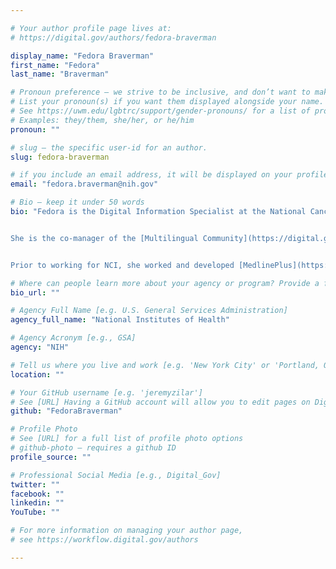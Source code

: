 ```yaml
---

# Your author profile page lives at:
# https://digital.gov/authors/fedora-braverman

display_name: "Fedora Braverman"
first_name: "Fedora"
last_name: "Braverman"

# Pronoun preference — we strive to be inclusive, and don’t want to make assumptions on a person’s first name (be it a gender-neutral name, or is one more common in languages other than English). Learn more http://www.MyPronouns.org
# List your pronoun(s) if you want them displayed alongside your name. Leave it blank and we'll use just your name.
# See https://uwm.edu/lgbtrc/support/gender-pronouns/ for a list of pronouns
# Examples: they/them, she/her, or he/him
pronoun: ""

# slug — the specific user-id for an author.
slug: fedora-braverman

# if you include an email address, it will be displayed on your profile page
email: "fedora.braverman@nih.gov"

# Bio — keep it under 50 words
bio: "Fedora is the Digital Information Specialist at the National Cancer Institute/NIH (NCI) where she works with UX designers and information architects to develop [cancer.gov](https://www.cancer.gov/) and [cancer.gov/español](https://www.cancer.gov/espanol). She is passionate about making NCI’s website usable, enjoyable and useful for its users.


She is the co-manager of the [Multilingual Community](https://digital.gov/communities/multilingual/) that works together to solve common issues on communication in languages other than English.


Prior to working for NCI, she worked and developed [MedlinePlus](https://medlineplus.gov/), the website for consumer health information from the National Library of Medicine. She was the lead of the [MedlinePlus en español](https://medlineplus.gov/spanish/), the [NIH MedlinePlus magazine](https://magazine.medlineplus.gov/) and the [NIH MedlinePlus revista](https://magazine.medlineplus.gov/es/) teams where her main goal was to present high quality health information to consumers in both English and Spanish."

# Where can people learn more about your agency or program? Provide a full URL [e.g. 'https://www.example.gov/']
bio_url: ""

# Agency Full Name [e.g. U.S. General Services Administration]
agency_full_name: "National Institutes of Health"

# Agency Acronym [e.g., GSA]
agency: "NIH"

# Tell us where you live and work [e.g. 'New York City' or 'Portland, OR']
location: ""

# Your GitHub username [e.g. 'jeremyzilar']
# See [URL] Having a GitHub account will allow you to edit pages on DigitalGov. The image used in your GitHub account can also be used to populate your digital.gov profile photo.
github: "FedoraBraverman"

# Profile Photo
# See [URL] for a full list of profile photo options
# github-photo — requires a github ID
profile_source: ""

# Professional Social Media [e.g., Digital_Gov]
twitter: ""
facebook: ""
linkedin: ""
YouTube: ""

# For more information on managing your author page,
# see https://workflow.digital.gov/authors

---
```

